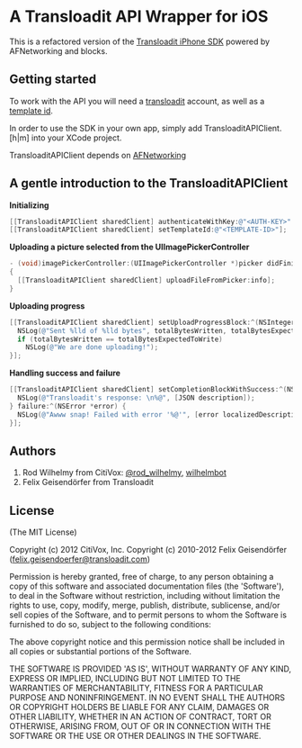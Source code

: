 # A Transloadit API Wrapper for iOS

This is a refactored version of the [Transloadit iPhone
SDK](https://github.com/transloadit/iphone-sdk) powered by
AFNetworking and blocks.

## Getting started

To work with the API you will need a [transloadit](http://transloadit.com/) account, as well
as a [template id](http://transloadit.com/docs/templates).

In order to use the SDK in your own app, simply add
TransloaditAPIClient.[h|m] into your XCode project.

TransloaditAPIClient depends on
[AFNetworking](https://github.com/AFNetworking/AFNetworking/)

## A gentle introduction to the TransloaditAPIClient

**Initializing**

```objective-c
[[TransloaditAPIClient sharedClient] authenticateWithKey:@"<AUTH-KEY>" andSecret:@"<AUTH-SECRET>"];
[[TransloaditAPIClient sharedClient] setTemplateId:@"<TEMPLATE-ID>"];
```

**Uploading a picture selected from the UIImagePickerController**

```objective-c
- (void)imagePickerController:(UIImagePickerController *)picker didFinishPickingMediaWithInfo:(NSDictionary *)info
{
  [[TransloaditAPIClient sharedClient] uploadFileFromPicker:info];
}
```

**Uploading progress**

```objective-c
[[TransloaditAPIClient sharedClient] setUploadProgressBlock:^(NSInteger bytesWritten, long long totalBytesWritten, long long totalBytesExpectedToWrite) {
  NSLog(@"Sent %lld of %lld bytes", totalBytesWritten, totalBytesExpectedToWrite);
  if (totalBytesWritten == totalBytesExpectedToWrite)
    NSLog(@"We are done uploading!");
}];
```

**Handling success and failure**

```objective-c
[[TransloaditAPIClient sharedClient] setCompletionBlockWithSuccess:^(NSDictionary *JSON) {
  NSLog(@"Transloadit's response: \n%@", [JSON description]);
} failure:^(NSError *error) {
  NSLog(@"Awww snap! Failed with error '%@'", [error localizedDescription]);
}];
```

## Authors

1. Rod Wilhelmy from CitiVox: [@rod_wilhelmy](http://twitter.com/rod_wilhelmy),
[wilhelmbot](https://github.com/wilhelmbot)
2. Felix Geisendörfer from Transloadit

## License

(The MIT License)

Copyright (c) 2012 CitiVox, Inc.
Copyright (c) 2010-2012 Felix Geisendörfer (felix.geisendoerfer@transloadit.com)

Permission is hereby granted, free of charge, to any person obtaining a copy of this software and associated documentation files (the 'Software'), to deal in the Software without restriction, including without limitation the rights to use, copy, modify, merge, publish, distribute, sublicense, and/or sell copies of the Software, and to permit persons to whom the Software is furnished to do so, subject to the following conditions:

The above copyright notice and this permission notice shall be included in all copies or substantial portions of the Software.

THE SOFTWARE IS PROVIDED 'AS IS', WITHOUT WARRANTY OF ANY KIND, EXPRESS OR IMPLIED, INCLUDING BUT NOT LIMITED TO THE WARRANTIES OF MERCHANTABILITY, FITNESS FOR A PARTICULAR PURPOSE AND NONINFRINGEMENT. IN NO EVENT SHALL THE AUTHORS OR COPYRIGHT HOLDERS BE LIABLE FOR ANY CLAIM, DAMAGES OR OTHER LIABILITY, WHETHER IN AN ACTION OF CONTRACT, TORT OR OTHERWISE, ARISING FROM, OUT OF OR IN CONNECTION WITH THE SOFTWARE OR THE USE OR OTHER DEALINGS IN THE SOFTWARE.
